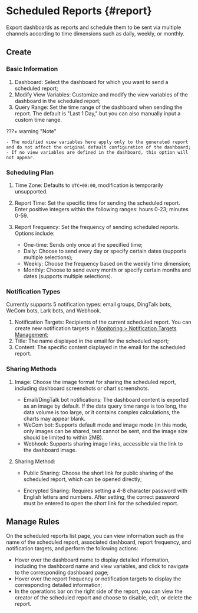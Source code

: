# Scheduled Reports {#report}

Export dashboards as reports and schedule them to be sent via multiple channels according to time dimensions such as daily, weekly, or monthly.


## Create

### Basic Information

1. Dashboard: Select the dashboard for which you want to send a scheduled report;    
2. Modify View Variables: Customize and modify the view variables of the dashboard in the scheduled report;
3. Query Range: Set the time range of the dashboard when sending the report. The default is "Last 1 Day," but you can also manually input a custom time range.      

???+ warning "Note"

    - The modified view variables here apply only to the generated report and do not affect the original default configuration of the dashboard;
    - If no view variables are defined in the dashboard, this option will not appear.

### Scheduling Plan

1. Time Zone: Defaults to `UTC+08:00`, modification is temporarily unsupported.               
2. Report Time: Set the specific time for sending the scheduled report. Enter positive integers within the following ranges: hours 0-23; minutes 0-59.               
3. Report Frequency: Set the frequency of sending scheduled reports. Options include:

    - One-time: Sends only once at the specified time;
    - Daily: Choose to send every day or specify certain dates (supports multiple selections);
    - Weekly: Choose the frequency based on the weekly time dimension;
    - Monthly: Choose to send every month or specify certain months and dates (supports multiple selections).              

### Notification Types

Currently supports 5 notification types: email groups, DingTalk bots, WeCom bots, Lark bots, and Webhook.

1. Notification Targets: Recipients of the current scheduled report. You can create new notification targets in [Monitoring > Notification Targets Management](../monitoring/notify-target.md);               
2. Title: The name displayed in the email for the scheduled report;               
3. Content: The specific content displayed in the email for the scheduled report.               


### Sharing Methods

1. Image: Choose the image format for sharing the scheduled report, including dashboard screenshots or chart screenshots.
        
    - Email/DingTalk bot notifications: The dashboard content is exported as an image by default. If the data query time range is too long, the data volume is too large, or it contains complex calculations, the charts may appear blank.
    - WeCom bot: Supports default mode and image mode (in this mode, only images can be shared, text cannot be sent, and the image size should be limited to within 2MB).
    - Webhook: Supports sharing image links, accessible via the link to the dashboard image.

2. Sharing Method:

    - Public Sharing: Choose the short link for public sharing of the scheduled report, which can be opened directly;

    - Encrypted Sharing: Requires setting a 4-8 character password with English letters and numbers. After setting, the correct password must be entered to open the short link for the scheduled report.



## Manage Rules

On the scheduled reports list page, you can view information such as the name of the scheduled report, associated dashboard, report frequency, and notification targets, and perform the following actions:


- Hover over the dashboard name to display detailed information, including the dashboard name and view variables, and click to navigate to the corresponding dashboard page;
- Hover over the report frequency or notification targets to display the corresponding detailed information;
- In the operations bar on the right side of the report, you can view the creator of the scheduled report and choose to disable, edit, or delete the report.